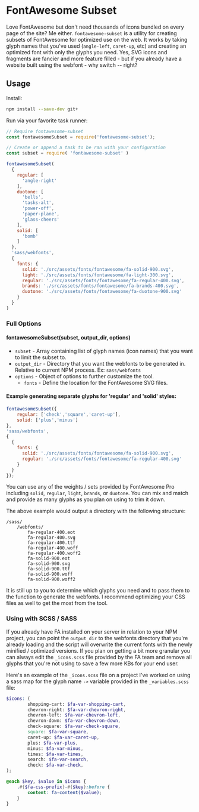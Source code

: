 # FontAwesome Subset

Love FontAwesome but don't need thousands of icons bundled on every page of the site? Me either. `fontawesome-subset` is a utility for creating subsets of FontAwesome for optimized use on the web. It works by taking glyph names that you've used (`angle-left`, `caret-up`, etc) and creating an optimized font with only the glyphs you need. Yes, SVG icons and fragments are fancier and more feature filled - but if you already have a website built using the webfont - why switch -- right?

## Usage
Install:
```bash
npm install --save-dev git+
```

Run via your favorite task runner:
```javascript
// Require fontawesome-subset
const fontawesomeSubset = require('fontawesome-subset');

// Create or append a task to be ran with your configuration
const subset = require( 'fontawesome-subset' )

fontawesomeSubset(
  {
    regular: [
      'angle-right'
    ],
    duotone: [
      'bells',
      'tasks-alt',
      'power-off',
      'paper-plane',
      'glass-cheers'
    ],
    solid: [
      'bomb'
    ]
  },
  'sass/webfonts',
  {
    fonts: {
      solid: './src/assets/fonts/fontawesome/fa-solid-900.svg',
      light: './src/assets/fonts/fontawesome/fa-light-300.svg',
      regular: './src/assets/fonts/fontawesome/fa-regular-400.svg',
      brands: './src/assets/fonts/fontawesome/fa-brands-400.svg',
      duotone: './src/assets/fonts/fontawesome/fa-duotone-900.svg'
    }
  }
)
```

### Full Options

#### fontawesomeSubset(subset, output_dir, options)
- `subset` - Array containing list of glyph names (icon names) that you want to limit the subset to.
- `output_dir` - Directory that you want the webfonts to be generated in. Relative to current NPM process. Ex: `sass/webfonts`
- `options` - Object of options to further customize the tool.
    - `fonts` - Define the location for the FontAwesome SVG files.

#### Example generating separate glyphs for 'regular' and 'solid' styles:
```javascript
fontawesomeSubset({
    regular: ['check','square','caret-up'],
    solid: ['plus','minus']  
},
'sass/webfonts',
{
  {
    fonts: {
      solid: './src/assets/fonts/fontawesome/fa-solid-900.svg',
      regular: './src/assets/fonts/fontawesome/fa-regular-400.svg'
    }
  }
});
```

You can use any of the weights / sets provided by FontAwesome Pro including `solid`, `regular`, `light`, `brands`, or `duotone`. You can mix and match and provide as many glyphs as you plan on using to trim it down.

The above example would output a directory with the following structure:
```
/sass/
    /webfonts/
        fa-regular-400.eot
        fa-regular-400.svg
        fa-regular-400.ttf
        fa-regular-400.woff
        fa-regular-400.woff2
        fa-solid-900.eot
        fa-solid-900.svg
        fa-solid-900.ttf
        fa-solid-900.woff
        fa-solid-900.woff2
```

It is still up to you to determine which glyphs you need and to pass them to the function to generate the webfonts. I recommend optimizing your CSS files as well to get the most from the tool.

### Using with SCSS / SASS

If you already have FA installed on your server in relation to your NPM project, you can point the `output_dir` to the webfonts directory that you're already loading and the script will overwrite the current fonts with the newly minified / optimized versions. If you plan on getting a bit more granular you can always edit the `_icons.scss` file provided by the FA team and remove all glyphs that you're not using to save a few more KBs for your end user.

Here's an example of the `_icons.scss` file on a project I've worked on using a sass map for the glyph name `->` variable provided in the `_variables.scss` file:

```scss
$icons: (
        shopping-cart: $fa-var-shopping-cart,
        chevron-right: $fa-var-chevron-right,
        chevron-left: $fa-var-chevron-left,
        chevron-down: $fa-var-chevron-down,
        check-square: $fa-var-check-square,
        square: $fa-var-square,
        caret-up: $fa-var-caret-up,
        plus: $fa-var-plus,
        minus: $fa-var-minus,
        times: $fa-var-times,
        search: $fa-var-search,
        check: $fa-var-check,
);

@each $key, $value in $icons {
    .#{$fa-css-prefix}-#{$key}:before {
        content: fa-content($value);
    }
}
```
